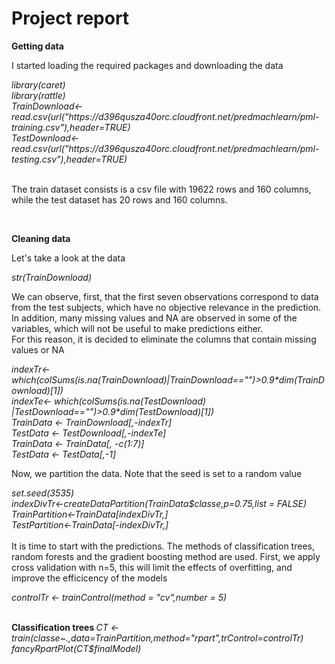 # Project report

<strong> Getting data </strong>

I started loading the required packages and downloading the data 

<em>
library(caret) <br>
library(rattle) <br>
TrainDownload<-read.csv(url("https://d396qusza40orc.cloudfront.net/predmachlearn/pml-training.csv"),header=TRUE) <br>
TestDownload<-read.csv(url("https://d396qusza40orc.cloudfront.net/predmachlearn/pml-testing.csv"),header=TRUE) <br>
</em>
<br>

The train dataset consists is a csv file with 19622 rows and 160 columns, while the test dataset has 20 rows and 160 columns. 

<br>

<strong> Cleaning data </strong>

Let's take a look at the data

<em> str(TrainDownload) </em>

We can observe, first, that the first seven observations correspond to data from the test subjects, which have no objective relevance in the prediction. In addition, many missing values and NA are observed in some of the variables, which will not be useful to make predictions either. <br>
For this reason, it is decided to eliminate the columns that contain missing values or NA

<em>
indexTr<-which(colSums(is.na(TrainDownload)|TrainDownload=="")>0.9*dim(TrainDownload)[1]) <br>
indexTe<- which(colSums(is.na(TestDownload) |TestDownload=="")>0.9*dim(TestDownload)[1]) <br>
TrainData <- TrainDownload[,-indexTr] <br>
TestData <- TestDownload[,-indexTe] <br>
TrainData <- TrainData[, -c(1:7)] <br>
TestData <- TestData[,-1] <br>
</em>

Now, we partition the data. Note that the seed is set to a random value <br>

<em>
set.seed(3535) <br>
indexDivTr<-createDataPartition(TrainData$classe,p=0.75,list = FALSE) <br>
TrainPartition<-TrainData[indexDivTr,] <br>
TestPartition<-TrainData[-indexDivTr,] <br>
</em>
<br>
It is time to start with the predictions. The methods of classification trees, random forests and the gradient boosting method are used. First, we apply cross validation with n=5, this will limit the effects of overfitting, and improve the efficicency of the models <br>

<em> controlTr <- trainControl(method = "cv",number = 5) </em>

<br>
<strong> Classification trees </strong>

<em>
CT <- train(classe~.,data=TrainPartition,method="rpart",trControl=controlTr) <br>
fancyRpartPlot(CT$finalModel) <br>
</em>

